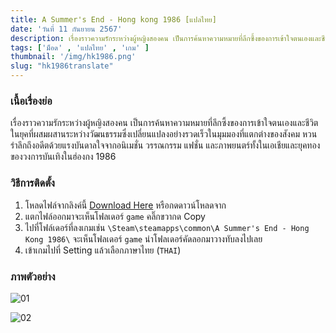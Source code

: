 ```yaml
---
title: A Summer's End - Hong kong 1986 [แปลไทย]
date: 'วันที่ 11 กันยายน 2567'
description: เรื่องราวความรักระหว่างผู้หญิงสองคน เป็นการค้นหาความหมายที่ลึกซึ้งของการเข้าใจตนเองและชีวิต ในยุคที่ผสมผสานระหว่างวัฒนธรรมซึ่งเปลี่ยนแปลงอย่างรวดเร็วในมุมมองที่แตกต่างของสังคม หวนรำลึกถึงอดีตด้วยแรงบันดาลใจจากอนิเมชั่น วรรณกรรม แฟชั่น และภาพยนตร์ทั้งในเอเชียและยุคทองของวงการบันเทิงในฮ่องกง 1986
tags: ['ม็อด' , 'แปลไทย' , 'เกม' ]
thumbnail: '/img/hk1986.png' 
slug: "hk1986translate"
---
```


### เนื้อเรื่องย่อ
เรื่องราวความรักระหว่างผู้หญิงสองคน เป็นการค้นหาความหมายที่ลึกซึ้งของการเข้าใจตนเองและชีวิต ในยุคที่ผสมผสานระหว่างวัฒนธรรมซึ่งเปลี่ยนแปลงอย่างรวดเร็วในมุมมองที่แตกต่างของสังคม หวนรำลึกถึงอดีตด้วยแรงบันดาลใจจากอนิเมชั่น วรรณกรรม แฟชั่น และภาพยนตร์ทั้งในเอเชียและยุคทองของวงการบันเทิงในฮ่องกง 1986

### วิธีการติดตั้ง
1. โหลดไฟล์จากลิงค์นี้ [Download Here](https://store.steampowered.com/app/1111370/A_Summers_End__Hong_Kong_1986/) หรือกดดาวน์โหลดจาก
2. แตกไฟล์ออกมาจะเห็นโฟลเดอร์ `game` คลิ๊กขวากด Copy
3. ไปที่โฟล์เดอร์ที่ลงเกมเช่น `\Steam\steamapps\common\A Summer's End - Hong Kong 1986\` จะเห็นโฟลเดอร์ `game` นำโฟลเดอร์คัดลอกมาวางทับลงไปเลย
4. เข้าเกมไปที่ Setting แล้วเลือกภาษาไทย (`THAI`)

### ภาพตัวอย่าง
![01](/img/example/hk1.jpg)

![02](/img/example/hk2.jpg)